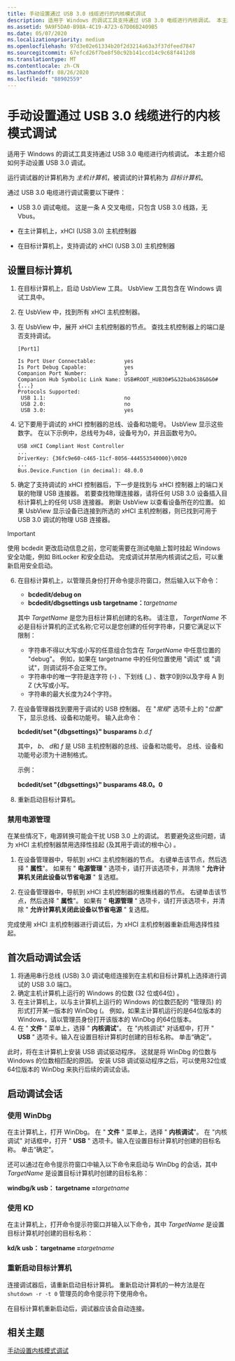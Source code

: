 ```yaml
---
title: 手动设置通过 USB 3.0 线缆进行的内核模式调试
description: 适用于 Windows 的调试工具支持通过 USB 3.0 电缆进行内核调试。 本主题介绍如何手动设置 USB 3.0 调试。
ms.assetid: 9A9F5DA0-B98A-4C19-A723-67D06B2409B5
ms.date: 05/07/2020
ms.localizationpriority: medium
ms.openlocfilehash: 97d3e02e61334b20f2d3214a63a3f37dfeed7847
ms.sourcegitcommit: 67efcd26f7be8f50c92b141ccd14c9c68f4412d8
ms.translationtype: MT
ms.contentlocale: zh-CN
ms.lasthandoff: 08/26/2020
ms.locfileid: "88902559"
---
```

# <a name="setting-up-kernel-mode-debugging-over-a-usb-30-cable-manually"></a>手动设置通过 USB 3.0 线缆进行的内核模式调试

适用于 Windows 的调试工具支持通过 USB 3.0 电缆进行内核调试。 本主题介绍如何手动设置 USB 3.0 调试。

运行调试器的计算机称为 *主机计算机*，被调试的计算机称为 *目标计算机*。

通过 USB 3.0 电缆进行调试需要以下硬件：

- USB 3.0 调试电缆。 这是一条 A 交叉电缆，只包含 USB 3.0 线路，无 Vbus。

- 在主计算机上，xHCI (USB 3.0) 主机控制器

- 在目标计算机上，支持调试的 xHCI (USB 3.0) 主机控制器

## <a name="setting-up-the-target-computer"></a>设置目标计算机

1. 在目标计算机上，启动 UsbView 工具。 UsbView 工具包含在 Windows 调试工具中。
2. 在 UsbView 中，找到所有 xHCI 主机控制器。
3. 在 UsbView 中，展开 xHCI 主机控制器的节点。 查找主机控制器上的端口是否支持调试。

    ```console
    [Port1]

    Is Port User Connectable:         yes
    Is Port Debug Capable:            yes
    Companion Port Number:            3
    Companion Hub Symbolic Link Name: USB#ROOT_HUB30#5&32bab638&0&0#{...}
    Protocols Supported:
     USB 1.1:                         no
     USB 2.0:                         no
     USB 3.0:                         yes
    ```

4. 记下要用于调试的 xHCI 控制器的总线、设备和功能号。 UsbView 显示这些数字。 在以下示例中，总线号为48，设备号为0，并且函数号为0。

    ```console
    USB xHCI Compliant Host Controller
    ...
    DriverKey: {36fc9e60-c465-11cf-8056-444553540000}\0020
    ...
    Bus.Device.Function (in decimal): 48.0.0
    ```

5. 确定了支持调试的 xHCI 控制器后，下一步是找到与 xHCI 控制器上的端口关联的物理 USB 连接器。 若要查找物理连接器，请将任何 USB 3.0 设备插入目标计算机上的任何 USB 连接器。 刷新 UsbView 以查看设备所在的位置。 如果 UsbView 显示设备已连接到所选的 xHCI 主机控制器，则已找到可用于 USB 3.0 调试的物理 USB 连接器。

> [!IMPORTANT]
> 使用 bcdedit 更改启动信息之前，您可能需要在测试电脑上暂时挂起 Windows 安全功能，例如 BitLocker 和安全启动。 完成调试并禁用内核调试之后，可以重新启用安全启动。  

6. 在目标计算机上，以管理员身份打开命令提示符窗口，然后输入以下命令：

   - **bcdedit/debug on**
   - **bcdedit/dbgsettings usb targetname：**<em>targetname</em>

   其中 *TargetName* 是您为目标计算机创建的名称。 请注意， *TargetName* 不必是目标计算机的正式名称;它可以是您创建的任何字符串，只要它满足以下限制：

   - 字符串不得以大写或小写的任意组合包含在 *TargetName* 中任意位置的 "debug"。 例如，如果在 targetname 中的任何位置使用 "调试" 或 "调试"，则调试将不会正常工作。  
   - 字符串中的唯一字符是连字符 (-) 、下划线 (\_) 、数字0到9以及字母 A 到 Z (大写或小写。
   - 字符串的最大长度为24个字符。

7. 在设备管理器找到要用于调试的 USB 控制器。 在 "*常规*" 选项卡上的 "*位置*" 下，显示总线、设备和功能号。 输入此命令：

   **bcdedit/set "{dbgsettings}" busparams** *b.d.f*

   其中， *b*、 *d*和 *f* 是 USB 主机控制器的总线、设备和功能号。 总线、设备和功能号必须为十进制格式。

   示例：

   **bcdedit/set "{dbgsettings}" busparams 48.0。0**

8. 重新启动目标计算机。

### <a name="disable-power-management"></a>禁用电源管理

在某些情况下，电源转换可能会干扰 USB 3.0 上的调试。 若要避免这些问题，请为 xHCI 主机控制器禁用选择性挂起 (及其用于调试的根中心) 。

1. 在设备管理器中，导航到 xHCI 主机控制器的节点。 右键单击该节点，然后选择 " **属性**"。 如果有 " **电源管理** " 选项卡，请打开该选项卡，并清除 " **允许计算机关闭此设备以节省电源** " 复选框。

2. 在设备管理器中，导航到 xHCI 主机控制器的根集线器的节点。 右键单击该节点，然后选择 " **属性**"。 如果有 " **电源管理** " 选项卡，请打开该选项卡，并清除 " **允许计算机关闭此设备以节省电源** " 复选框。

完成使用 xHCI 主机控制器进行调试后，为 xHCI 主机控制器重新启用选择性挂起。

## <a name="starting-a-debugging-session-for-the-first-time"></a>首次启动调试会话

1. 将通用串行总线 (USB) 3.0 调试电缆连接到在主机和目标计算机上选择进行调试的 USB 3.0 端口。
2. 确定主机计算机上运行的 Windows 的位数 (32 位或64位) 。
3. 在主计算机上，以与主计算机上运行的 Windows 的位数匹配的 "管理员) 的形式打开某一版本的 WinDbg (。 例如，如果主计算机运行的是64位版本的 Windows，请以管理员身份打开该版本的 WinDbg 的64位版本。
4. 在 " **文件** " 菜单上，选择 " **内核调试**"。 在 "内核调试" 对话框中，打开 " **USB** " 选项卡。输入在设置目标计算机时创建的目标名称。 单击“确定”。

此时，将在主计算机上安装 USB 调试驱动程序。 这就是将 WinDbg 的位数与 Windows 的位数相匹配的原因。 安装 USB 调试驱动程序之后，可以使用32位或64位版本的 WinDbg 来执行后续的调试会话。

## <a name="starting-a-debugging-session"></a>启动调试会话

### <a name="using-windbg"></a>使用 WinDbg

在主计算机上，打开 WinDbg。 在 " **文件** " 菜单上，选择 " **内核调试**"。 在 "内核调试" 对话框中，打开 " **USB** " 选项卡。输入在设置目标计算机时创建的目标名称。 单击“确定”。

还可以通过在命令提示符窗口中输入以下命令来启动与 WinDbg 的会话，其中 *TargetName* 是设置目标计算机时创建的目标名称：

**windbg/k usb： targetname =**<em>targetname</em>

### <a name="using-kd"></a>使用 KD

在主计算机上，打开命令提示符窗口并输入以下命令，其中 *TargetName* 是设置目标计算机时创建的目标名称：

**kd/k usb： targetname =**<em>targetname</em>

### <a name="reboot-the-target-computer"></a>重新启动目标计算机

连接调试器后，请重新启动目标计算机。 重新启动计算机的一种方法是在 `shutdown -r -t 0` 管理员的命令提示符下使用命令。

在目标计算机重新启动后，调试器应该会自动连接。

## <a name="related-topics"></a>相关主题

[手动设置内核模式调试](setting-up-kernel-mode-debugging-in-windbg--cdb--or-ntsd.md)

